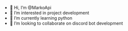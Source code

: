 - 👋 Hi, I’m @MarkoApi
- 👀 I’m interested in project development
- 🌱 I’m currently learning python
- 💞️ I’m looking to collaborate on discord bot development
